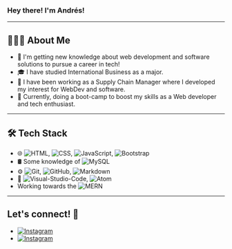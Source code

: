 ### Hey there! I'm Andrés!
---
## 👨🏻‍💻  About Me
- 🤔   I'm getting new knowledge about web development and software solutions to pursue a career in tech!
- 🎓   I have studied International Business as a major.
- 💼   I have been working as a Supply Chain Manager where I developed my interest for WebDev and software.
- :wrench: Currently, doing a boot-camp to boost my skills as a Web developer and tech enthusiast.

---
## 🛠  Tech Stack

- 🌐   ![HTML](https://img.shields.io/badge/-HTML5-333333?logo=html5&style=flat&logoWidth=15), ![CSS](https://img.shields.io/badge/-CSS-1572B6?style=flat&logo=CSS3&logoWidth=15), ![JavaScript](https://img.shields.io/badge/-JavaScript-333333?logo=javascript&style=flat&logoWidth=15), ![Bootstrap](https://img.shields.io/badge/-Bootstrap-333333?style=flat&logo=bootstrap&logoColor=CA47CA)
- 🛢  Some knowledge of ![MySQL](https://img.shields.io/badge/-MySQL-333333?logo=mysql&logoColor=fff)
- ⚙️   ![Git](https://img.shields.io/badge/-Git-333333?logo=git&logoColor=F05032&logoWidth=15&style=flat), ![GitHub](https://img.shields.io/badge/-GitHub-333333?logo=github&logoWidth=15&style=flat), ![Markdown](https://img.shields.io/badge/-Markdown-333333?logo=markdown&logoWidth=15&style=flat)
- 🔧   ![Visual-Studio-Code](https://img.shields.io/badge/-Visual%20Studio%20Code-333333?style=flat&logo=visual-studio-code&logoColor=46A8EA), ![Atom](https://img.shields.io/badge/-atom-333333?logo=atom&logoWidth=15&style=flat)
- Working towards the ![MERN](https://img.shields.io/badge/-MERN%20STACK-333333)

---

## Let's connect! :handshake:

- <a href="https://www.instagram.com/anfvc/"><img alt="Instagram" src="https://img.shields.io/badge/Instagram-https://instagram.com/anfvc/-blue?style=flat-square&logo=instagram"></a>
- <a href="https://www.linkedin.com/in/avillay/"><img alt="Instagram" src="https://img.shields.io/badge/LinkedIn-https://www.linkedin.com/in/avillay/-blue?style=flat-square&logo=linkedin"></a>
